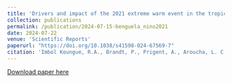 ```yaml
---
title: 'Drivers and impact of the 2021 extreme warm event in the tropical Angolan upwelling system'
collection: publications
permalink: /publication/2024-07-15-benguela_nino2021
date: 2024-07-22
venue: 'Scientific Reports'
paperurl: "https://doi.org/10.1038/s41598-024-67569-7"
citation: 'Imbol Koungue, R.A., Brandt, P., Prigent, A., Aroucha, L. C., Lübbecke, J. F., Imbol Nkwinkwa, A. S. N., Dengler, M., and Keenlyside, N. S. Drivers and impact of the 2021 extreme warm event in the tropical Angolan upwelling system. Sci Rep 14, 16824 (2024). https://doi.org/10.1038/s41598-024-67569-7'
---
```


[Download paper here](https://doi.org/10.1038/s41598-024-67569-7)


